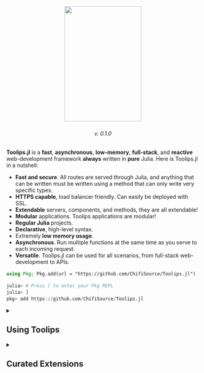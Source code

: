 <div align = "center">
  <img src = https://github.com/ChifiSource/Toolips.jl/blob/Unstable/assets/logo.svg  width = 200 height = 300/img>
  <h6>v. 0.1.0</h6>
</div>

**Toolips.jl** is a **fast**, **asynchronous**, **low-memory**, **full-stack**, and **reactive** web-development framework **always** written in **pure** Julia. Here is Toolips.jl in a nutshell:
- **Fast and secure**. All routes are served through Julia, and anything that can be written must be written using a method that can only write very specific types.
- **HTTPS capable**, load balancer friendly. Can easily be deployed with SSL.
- **Extendable** servers, components, and methods, they are all extendable!
- **Modular** applications. Toolips applications are modular!
- **Regular Julia** projects.
- **Declarative**, high-level syntax.
- Extremely **low memory usage**.
- **Asynchronous**. Run multiple functions at the same time as you serve to each incoming request.
- **Versatile**. Toolips.jl can be used for all scenarios, from full-stack web-development to APIs.
```julia
using Pkg; Pkg.add(url = "https://github.com/ChifiSource/Toolips.jl")
```
```julia
julia> # Press ] to enter your Pkg REPL
julia> ]
pkg> add https://github.com/ChifiSource/Toolips.jl
```
  <details class="details-overlay">
  <summary class="btn"><h2>Using Toolips</h2></summary>
<div>
  
## Links
  **Documentation**
  - [Interactive Documentation]()
  - [Juliahub Documentation]() \
  **Examples**
  - [ToolipsApp.jl](https://github.com/emmettgb/ToolipsApp.jl) \
  https://toolips.app/
  - [EmsComputer.jl](https://github.com/emmettgb/EmsComputer.jl) \
  https://ems.computer/
  - [ChifiSource.jl](https://github.com/ChifiSource/ChifiSource.jl)
## Basics
  Toolips.jl is not like other web-development frameworks you might have used in the past. Toolips can be used as both a micro-framework and a full-stack framework, as well as everything in between. Servers are created with the ServerTemplate type.
```julia
  using Toolips
  using JLD2
  IP = "127.0.0.1"
PORT = 8000
  
  r = route("/") do c
    write!(c, "Hello world!")
  end
  
  model = @load "mymodel.jld2"
  
  model = route("/model") do c
    x = getarg(:x)
    write!(c, model.predict([x]))
  end
  
  rts = routes(model, r)
  
  servertemp = ServerTemplate(IP, PORT, rts)
  server = servertemp.start()
  
  ```
  Alternatively, we can also create a preset Toolips.jl file-structure using the **new_app** and **new_webapp** methods respectively.
  ```julia
  [emmac@ems-computer dev]$ julia
               _
   _       _ _(_)_     |  Documentation: https://docs.julialang.org
  (_)     | (_) (_)    |
   _ _   _| |_  __ _   |  Type "?" for help, "]?" for Pkg help.
  | | | | | | |/ _` |  |
  | | |_| | | | (_| |  |  Version 1.7.2 (2022-02-06)
 _/ |\__'_|_|_|\__'_|  |  Official https://julialang.org/ release
|__/                   |

(@v1.7) pkg> activate dev
  Activating new project at `~/dev/dev`

(dev) pkg> add https://github.com/ChifiSource/Toolips.jl.git#Unstable
    Updating git-repo `https://github.com/ChifiSource/Toolips.jl.git`
    Updating registry at `~/.julia/registries/General.toml`
          .................
  ....
julia> using Toolips
  
  julia> Toolips.new_webapp("MyApp")
  Generating  project MyApp:
    MyApp/Project.toml
    MyApp/src/MyApp.jl
  Activating project at `~/dev/MyApp`
      ............
  ```
  This will create a project directory structure like this:
  ```julia
  shell> cd MyApp
/home/emmac/dev/MyApp

shell> tree .
.
├── dev.jl
├── logs
│   └── log.txt
├── Manifest.toml
├── prod.jl
├── Project.toml
├── public
└── src
    └── MyApp.jl

3 directories, 6 files

shell> 

  ```
Here is our resulting website in a file!
  ```julia
  function main(routes::Vector{Route})
    server = ServerTemplate(IP, PORT, routes, extensions = extensions)
    server.start()
end


hello_world = route("/") do c
    write!(c, p("hello", text = "hello world!"))
end
fourofour = route("404", p("404", text = "404, not found!"))
rs = routes(hello_world, fourofour)
main(rs)
  ```
  We can include "dev.jl" to start our development server!
## Crash Course
There are different portions of Toolips.jl that we need to be aware of in order to better understand Toolips. Firstly, there is the interface portion, which is split into two parts; Servables and Interface. The other portion of Toolips is the Server portion, which is also split into two parse: Extensions, and the Core Server. The most declarative of these is of course the Interface.
  #### Servables
  Servables are types that always have two fields: a Function called f, and a Dict{Any, Any} called properties. Servables are passed through either the route() or the write!() function in order to be written to a connection.
  ```julia
  s = divider("mydivider")
  typeof(s)
  
  Component
  
  typeof(s) <: Toolips.Servable
         
  true
  ```
  There are too many names here to reference, but it should be known that all servables can be indexed with with anything in order to set settings at whim. These are just references, anything goes, a place to store data inside of a servable. Then the servable simply has the f(c::Connection) function which uses the connection type. Servables are also bound to many connection functions, such as write!, style!, and more.
```julia
image = img("image", src = "/images/example.png")
subtitle = h("subtitle", 4, text = "This is an example")
route("/") do c::Connection
      write!(c, image)
      write!(c, subtitle)
               # We can also group servables:
     cs = components(image, subtitle)
               write!(c, cs)
end
```
  #### Interface
               The interface is where many methods for working with Servables, Connections, and Servers are defined.
  #### Core
  #### ServerExtensions
  </div>
  </details>
  
  
  <details class="details-overlay">
  <summary class="btn"><h2>Curated Extensions</h2></summary>
<div><img src = https://github.com/ChifiSource/image_dump/blob/main/toolips/Curated/logo.png></img>

  
- [ToolipsRemote](https://github.com/ChifiSource/ToolipsRemote.jl) - ServerExtension
- [ToolipsModifier](https://github.com/ChifiSource/ToolipsModifier.jl) - ServerExtension, Servables
- [ToolipsCanvas]() Servables
  </div>
  </details>
